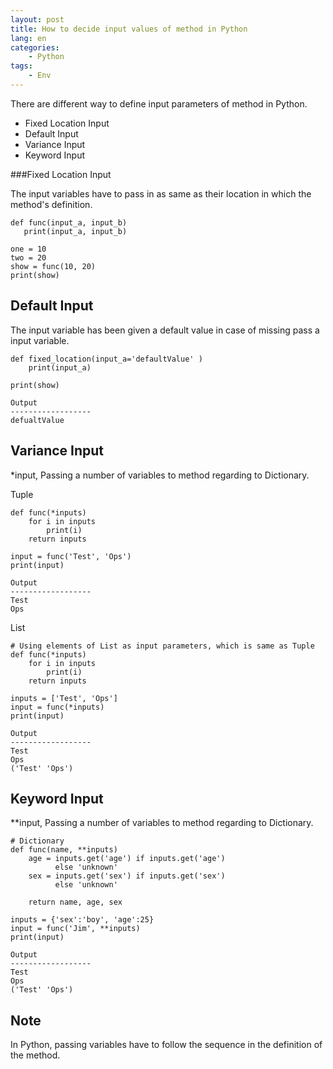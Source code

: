 ```yaml
---
layout: post
title: How to decide input values of method in Python
lang: en
categories:
    - Python
tags:
    - Env
---
```


There are different way to define input parameters of method in Python. 

- Fixed Location Input
- Default Input
- Variance Input
- Keyword Input


###Fixed Location Input
  
  The input variables have to pass in as same as their location in which the method's definition.
 
 ```
def func(input_a, input_b)
    print(input_a, input_b)

one = 10
two = 20
show = func(10, 20)
print(show)
```

## Default Input
The input variable has been given a default value in case of missing pass a input variable.

```
def fixed_location(input_a='defaultValue' )
    print(input_a)
    
print(show)

Output
------------------
defualtValue
```

## Variance Input
*input, Passing a number of variables to method regarding to Dictionary.

Tuple
```
def func(*inputs)
    for i in inputs
        print(i)
    return inputs
    
input = func('Test', 'Ops')
print(input)

Output
------------------
Test
Ops

```
List
```
# Using elements of List as input parameters, which is same as Tuple
def func(*inputs)
    for i in inputs
        print(i)
    return inputs

inputs = ['Test', 'Ops'] 
input = func(*inputs)
print(input)

Output
------------------
Test
Ops
('Test' 'Ops')
```

## Keyword Input
**input, Passing a number of variables to method regarding to Dictionary.

```
# Dictionary
def func(name, **inputs)
    age = inputs.get('age') if inputs.get('age')
          else 'unknown'
    sex = inputs.get('sex') if inputs.get('sex')
          else 'unknown'
    
    return name, age, sex

inputs = {'sex':'boy', 'age':25}
input = func('Jim', **inputs)
print(input)

Output
------------------
Test
Ops
('Test' 'Ops')
```

## Note

In Python, passing variables have to follow the sequence in the definition of the method.








